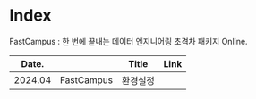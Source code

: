 
# Index

FastCampus : 한 번에 끝내는 데이터 엔지니어링 초격차 패키지 Online.


Date.|  | Title | Link
---|---|---|---
2024.04 | FastCampus | 환경설정| 
